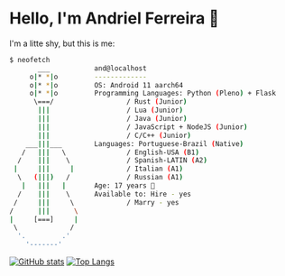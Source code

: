 # Hello, I'm Andriel Ferreira 👋

I'm a litte shy, but this is me:

```bash
$ neofetch
       ___           and@localhost
     o|* *|o         -------------
     o|* *|o         OS: Android 11 aarch64
     o|* *|o         Programming Languages: Python (Pleno) + Flask
      \===/                  / Rust (Junior)
       |||                   / Lua (Junior)
       |||                   / Java (Junior)
       |||                   / JavaScript + NodeJS (Junior)
       |||                   / C/C++ (Junior)
    ___|||___        Languages: Portuguese-Brazil (Native)
   /   |||   \               / English-USA (B1)
  /    |||    \              / Spanish-LATIN (A2)
 |     |||     |             / Italian (A1)
  \   (|||)   /              / Russian (A1)
   |   |||   |       Age: 17 years 👀
  /    |||    \      Available to: Hire - yes
 /     |||     \             / Marry - yes
/      |||      \
|     [===]     |
 \             /
  '.         .'
    '-------'
```

[![GitHub stats](https://github-readme-stats.vercel.app/api?username=AndrielFR&count_private=true&show_icons=true&theme=midnight-purple)](https://github.com/AndrielFR)
[![Top Langs](https://github-readme-stats.vercel.app/api/top-langs?username=AndrielFR&layout=compact&theme=midnight-purple)](https://github.com/AndrielFR)
